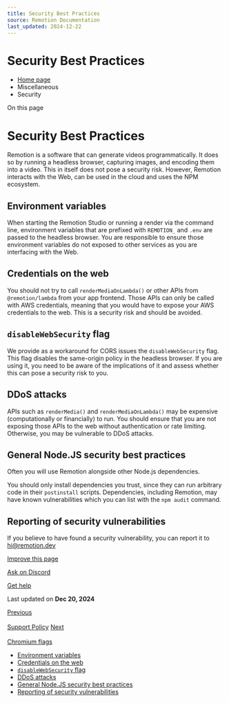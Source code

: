 ```yaml
---
title: Security Best Practices
source: Remotion Documentation
last_updated: 2024-12-22
---
```


# Security Best Practices

- [Home page](/)
- Miscellaneous
- Security

On this page

# Security Best Practices

Remotion is a software that can generate videos programmatically. It does so by running a headless browser, capturing images, and encoding them into a video. This in itself does not pose a security risk. However, Remotion interacts with the Web, can be used in the cloud and uses the NPM ecosystem.

## Environment variables [​](\#environment-variables "Direct link to Environment variables")

When starting the Remotion Studio or running a render via the command line, environment variables that are prefixed with `REMOTION_` and `.env` are passed to the headless browser. You are responsible to ensure those environment variables do not exposed to other services as you are interfacing with the Web.

## Credentials on the web [​](\#credentials-on-the-web "Direct link to Credentials on the web")

You should not try to call `renderMediaOnLambda()` or other APIs from `@remotion/lambda` from your app frontend. Those APIs can only be called with AWS credentials, meaning that you would have to expose your AWS credentials to the web. This is a security risk and should be avoided.

## `disableWebSecurity` flag [​](\#disablewebsecurity-flag "Direct link to disablewebsecurity-flag")

We provide as a workaround for CORS issues the `disableWebSecurity` flag. This flag disables the same-origin policy in the headless browser. If you are using it, you need to be aware of the implications of it and assess whether this can pose a security risk to you.

## DDoS attacks [​](\#ddos-attacks "Direct link to DDoS attacks")

APIs such as `renderMedia()` and `renderMediaOnLambda()` may be expensive (computationally or financially) to run. You should ensure that you are not exposing those APIs to the web without authentication or rate limiting. Otherwise, you may be vulnerable to DDoS attacks.

## General Node.JS security best practices [​](\#general-nodejs-security-best-practices "Direct link to General Node.JS security best practices")

Often you will use Remotion alongside other Node.js dependencies.

You should only install dependencies you trust, since they can run arbitrary code in their `postinstall` scripts.
Dependencies, including Remotion, may have known vulnerabilities which you can list with the `npm audit` command.

## Reporting of security vulnerabilities [​](\#reporting-of-security-vulnerabilities "Direct link to Reporting of security vulnerabilities")

If you believe to have found a security vulnerability, you can report it to [hi@remotion.dev](mailto:hi@remotion.dev)

[Improve this page](https://github.com/remotion-dev/remotion/edit/main/packages/docs/docs/security.mdx)

[Ask on Discord](https://remotion.dev/discord)

[Get help](/docs/get-help)

Last updated on **Dec 20, 2024**

[Previous\
\
Support Policy](/docs/support) [Next\
\
Chromium flags](/docs/chromium-flags)

- [Environment variables](#environment-variables)
- [Credentials on the web](#credentials-on-the-web)
- [`disableWebSecurity` flag](#disablewebsecurity-flag)
- [DDoS attacks](#ddos-attacks)
- [General Node.JS security best practices](#general-nodejs-security-best-practices)
- [Reporting of security vulnerabilities](#reporting-of-security-vulnerabilities)
